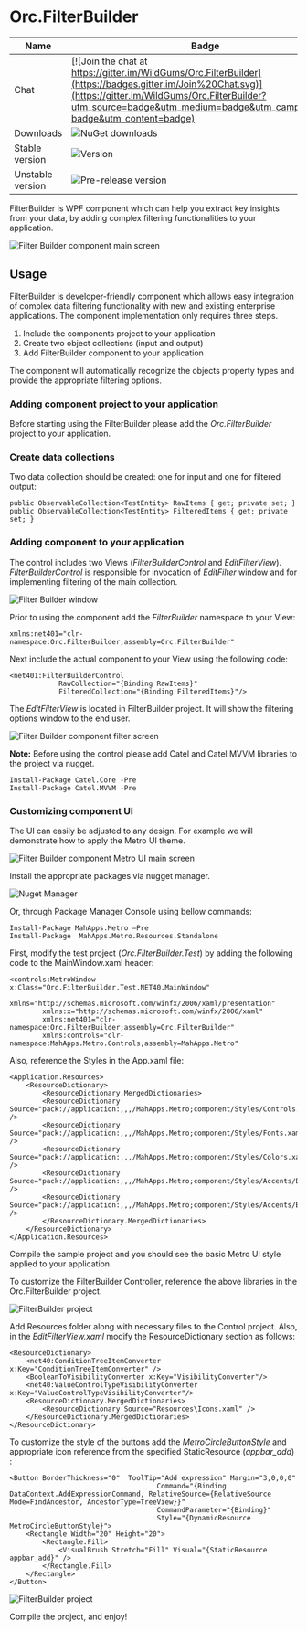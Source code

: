 Orc.FilterBuilder
=================

Name|Badge
---|---
Chat|[![Join the chat at https://gitter.im/WildGums/Orc.FilterBuilder](https://badges.gitter.im/Join%20Chat.svg)](https://gitter.im/WildGums/Orc.FilterBuilder?utm_source=badge&utm_medium=badge&utm_campaign=pr-badge&utm_content=badge)
Downloads|![NuGet downloads](https://img.shields.io/nuget/dt/orc.filterbuilder.svg)
Stable version|![Version](https://img.shields.io/nuget/v/orc.filterbuilder.svg)
Unstable version|![Pre-release version](https://img.shields.io/nuget/vpre/orc.filterbuilder.svg)

FilterBuilder is  WPF component which can help you extract key insights from your data, by adding complex filtering functionalities to your application.

![Filter Builder component main screen](../images/orc.filterbuilder/introduction/1.png) 

## Usage

FilterBuilder is developer-friendly component which allows easy integration of complex data filtering functionality with new and existing enterprise applications. The component implementation only requires three steps.

1. Include the components project to your application
2. Create two object collections (input and output) 
3. Add FilterBuilder component to your application 

The component will automatically recognize the objects property types and provide the appropriate filtering options.


### Adding component project to your application

Before starting using the FilterBuilder please add the *Orc.FilterBuilder* project to your application.

### Create data collections

Two data collection should be created: one for input and one for filtered output:

    public ObservableCollection<TestEntity> RawItems { get; private set; }
    public ObservableCollection<TestEntity> FilteredItems { get; private set; }

### Adding component to your application

The control includes two Views (*FilterBuilderControl* and *EditFilterView*). 
*FilterBuilderControl* is responsible for invocation of *EditFilter* window and for implementing filtering of the main collection. 

![Filter Builder window](../images/orc.filterbuilder/introduction/filter_builder.png)  

Prior to using the component add the *FilterBuilder* namespace to your View:

    xmlns:net401="clr-namespace:Orc.FilterBuilder;assembly=Orc.FilterBuilder"

Next include the actual component to your View using the following code:

    <net401:FilterBuilderControl 
    			RawCollection="{Binding RawItems}"
    			FilteredCollection="{Binding FilteredItems}"/>

The *EditFilterView* is located in FilterBuilder project. It will show the filtering options window to the end user.

![Filter Builder component filter screen](../images/orc.filterbuilder/introduction/2.png) 


**Note:**
Before using the control please add Catel and Catel MVVM libraries to the project via nugget.

    Install-Package Catel.Core -Pre
    Install-Package Catel.MVVM -Pre


### Customizing component UI

The UI can easily be adjusted to any design. For example we will demonstrate how to apply the Metro UI theme.

![Filter Builder component Metro UI main screen](../images/orc.filterbuilder/introduction/metro_1.png) 

Install the appropriate packages via nugget manager.

![Nuget Manager](../images/orc.filterbuilder/introduction/mahapps_1.png)  

Or, through Package Manager Console using bellow commands:

    Install-Package MahApps.Metro –Pre
    Install-Package  MahApps.Metro.Resources.Standalone

First, modify the test project (*Orc.FilterBuilder.Test*) by adding the following code to the MainWindow.xaml header:

    <controls:MetroWindow x:Class="Orc.FilterBuilder.Test.NET40.MainWindow"
    		xmlns="http://schemas.microsoft.com/winfx/2006/xaml/presentation"
			xmlns:x="http://schemas.microsoft.com/winfx/2006/xaml"
    		xmlns:net401="clr-namespace:Orc.FilterBuilder;assembly=Orc.FilterBuilder"
    		xmlns:controls="clr-namespace:MahApps.Metro.Controls;assembly=MahApps.Metro"


Also, reference the Styles in the App.xaml file:

    <Application.Resources>
    	<ResourceDictionary>
    		<ResourceDictionary.MergedDictionaries>
    		<ResourceDictionary Source="pack://application:,,,/MahApps.Metro;component/Styles/Controls.xaml" />
    		<ResourceDictionary Source="pack://application:,,,/MahApps.Metro;component/Styles/Fonts.xaml" />
    		<ResourceDictionary Source="pack://application:,,,/MahApps.Metro;component/Styles/Colors.xaml" />
    		<ResourceDictionary Source="pack://application:,,,/MahApps.Metro;component/Styles/Accents/Blue.xaml" />
    		<ResourceDictionary Source="pack://application:,,,/MahApps.Metro;component/Styles/Accents/BaseLight.xaml" />
    		</ResourceDictionary.MergedDictionaries>
    	</ResourceDictionary>
    </Application.Resources>

Compile the sample project and you should see the basic Metro UI style applied to your application.

To customize the FilterBuilder Controller, reference the above libraries in the Orc.FilterBuilder project. 

![FilterBuilder project](../images/orc.filterbuilder/introduction/solution_explorer.png)  

Add Resources folder along with necessary files to the Control project.
Also, in the *EditFilterView.xaml* modify the ResourceDictionary section as follows:

    <ResourceDictionary>
    	<net40:ConditionTreeItemConverter x:Key="ConditionTreeItemConverter" />
    	<BooleanToVisibilityConverter x:Key="VisibilityConverter"/>
    	<net40:ValueControlTypeVisibilityConverter x:Key="ValueControlTypeVisibilityConverter"/>
    	<ResourceDictionary.MergedDictionaries>
    		<ResourceDictionary Source="Resources\Icons.xaml" />
    	</ResourceDictionary.MergedDictionaries>
    </ResourceDictionary>


To customize the style of the buttons add the *MetroCircleButtonStyle* and appropriate icon reference from the specified StaticResource (*appbar_add*) :

    <Button BorderThickness="0"  ToolTip="Add expression" Margin="3,0,0,0"
    									Command="{Binding DataContext.AddExpressionCommand, RelativeSource={RelativeSource Mode=FindAncestor, AncestorType=TreeView}}" 
    									CommandParameter="{Binding}"
     									Style="{DynamicResource MetroCircleButtonStyle}">
    	<Rectangle Width="20" Height="20">
    		<Rectangle.Fill>
    			<VisualBrush Stretch="Fill" Visual="{StaticResource appbar_add}" />
    		</Rectangle.Fill>
    	</Rectangle>
	</Button>

![FilterBuilder project](../images/orc.filterbuilder/introduction/metro_2.png)  

Compile the project, and enjoy!